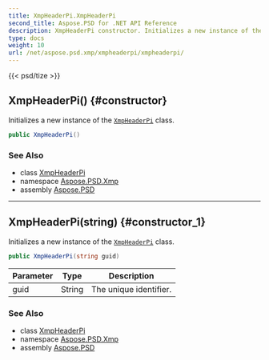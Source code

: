 ```yaml
---
title: XmpHeaderPi.XmpHeaderPi
second_title: Aspose.PSD for .NET API Reference
description: XmpHeaderPi constructor. Initializes a new instance of the XmpHeaderPi class
type: docs
weight: 10
url: /net/aspose.psd.xmp/xmpheaderpi/xmpheaderpi/
---
```

{{< psd/tize >}}
## XmpHeaderPi() {#constructor}

Initializes a new instance of the [`XmpHeaderPi`](../) class.

```csharp
public XmpHeaderPi()
```

### See Also

* class [XmpHeaderPi](../)
* namespace [Aspose.PSD.Xmp](../../../aspose.psd.xmp/)
* assembly [Aspose.PSD](../../../)

---

## XmpHeaderPi(string) {#constructor_1}

Initializes a new instance of the [`XmpHeaderPi`](../) class.

```csharp
public XmpHeaderPi(string guid)
```

| Parameter | Type | Description |
| --- | --- | --- |
| guid | String | The unique identifier. |

### See Also

* class [XmpHeaderPi](../)
* namespace [Aspose.PSD.Xmp](../../../aspose.psd.xmp/)
* assembly [Aspose.PSD](../../../)


